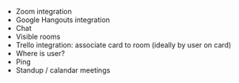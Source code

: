 * Zoom integration
* Google Hangouts integration
* Chat
* Visible rooms
* Trello integration: associate card to room (ideally by user on card)
* Where is user?
* Ping
* Standup / calandar meetings
